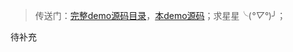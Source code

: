 > 传送门：[完整demo源码目录](https://github.com/jiaoyanlin/svgAnimationDemo)，[本demo源码](https://github.com/jiaoyanlin/svgAnimationDemo/blob/master/demos/02_%E5%8A%A8%E6%80%81%E6%96%87%E6%9C%AC%E6%8F%8F%E8%BE%B9.html)；求星星╰(*°▽°*)╯；

待补充